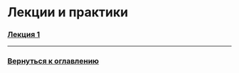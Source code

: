 # Лекции и практики

### [Лекция 1](Lection_1.md)

------

### [Вернуться к оглавлению](../README.md)




